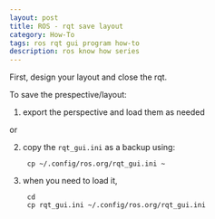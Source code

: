```yaml
---
layout: post
title: ROS - rqt save layout
category: How-To
tags: ros rqt gui program how-to
description: ros know how series
---
```


First, design your layout and close the rqt.

To save the prespective/layout:

1. export the perspective and load them as needed

or

2. copy the `rqt_gui.ini` as a backup using:

		cp ~/.config/ros.org/rqt_gui.ini ~

3. when you need to load it, 

		cd
		cp rqt_gui.ini ~/.config/ros.org/rqt_gui.ini
